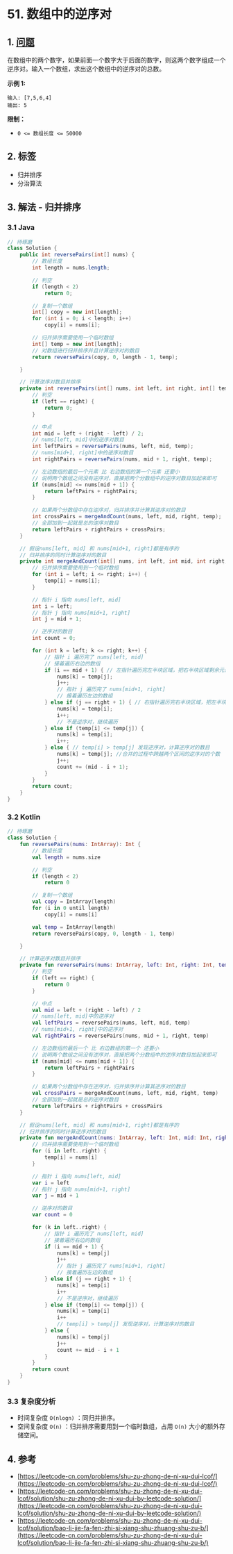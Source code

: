 # 51. 数组中的逆序对

## 1. [问题](https://leetcode-cn.com/problems/shu-zu-zhong-de-ni-xu-dui-lcof/)

在数组中的两个数字，如果前面一个数字大于后面的数字，则这两个数字组成一个逆序对。输入一个数组，求出这个数组中的逆序对的总数。

**示例 1:**

```text
输入: [7,5,6,4]
输出: 5
```

**限制：**

* `0 <= 数组长度 <= 50000`

## 2. 标签

* 归并排序
* 分治算法

## 3. 解法 - 归并排序

### 3.1 Java

```java
// 待琢磨
class Solution {
    public int reversePairs(int[] nums) {
        // 数组长度
        int length = nums.length;

        // 判空
        if (length < 2)
            return 0;

        // 复制一个数组
        int[] copy = new int[length];
        for (int i = 0; i < length; i++)
            copy[i] = nums[i];

        // 归并排序需要使用一个临时数组
        int[] temp = new int[length];
        // 对数组进行归并排序并且计算逆序对的数目
        return reversePairs(copy, 0, length - 1, temp);

    }

    // 计算逆序对数目并排序
    private int reversePairs(int[] nums, int left, int right, int[] temp) {
        // 判空
        if (left == right) {
            return 0;
        }

        // 中点
        int mid = left + (right - left) / 2;
        // nums[left, mid]中的逆序对数目
        int leftPairs = reversePairs(nums, left, mid, temp);
        // nums[mid+1, right]中的逆序对数目
        int rightPairs = reversePairs(nums, mid + 1, right, temp);

        // 左边数组的最后一个元素 比 右边数组的第一个元素 还要小
        // 说明两个数组之间没有逆序对，直接把两个分数组中的逆序对数目加起来即可
        if (nums[mid] <= nums[mid + 1]) {
            return leftPairs + rightPairs;
        }

        // 如果两个分数组中存在逆序对，归并排序并计算其逆序对的数目
        int crossPairs = mergeAndCount(nums, left, mid, right, temp);
        // 全部加到一起就是总的逆序对数目
        return leftPairs + rightPairs + crossPairs;
    }

    // 假设nums[left, mid] 和 nums[mid+1, right]都是有序的
    // 归并排序的同时计算逆序对的数目
    private int mergeAndCount(int[] nums, int left, int mid, int right, int[] temp) {
        // 归并排序需要使用到一个临时数组
        for (int i = left; i <= right; i++) {
            temp[i] = nums[i];
        }

        // 指针 i 指向 nums[left, mid]
        int i = left;
        // 指针 j 指向 nums[mid+1, right]
        int j = mid + 1;

        // 逆序对的数目
        int count = 0;

        for (int k = left; k <= right; k++) {
            // 指针 i 遍历完了 nums[left, mid]
            // 接着遍历右边的数组
            if (i == mid + 1) { // 左指针遍历完左半块区域，把右半块区域剩余元素接上
                nums[k] = temp[j];
                j++;
                // 指针 j 遍历完了 nums[mid+1, right]
                // 接着遍历左边的数组
            } else if (j == right + 1) { // 右指针遍历完右半块区域，把左半块区域剩余元素接上
                nums[k] = temp[i];
                i++;
                // 不是逆序对，继续遍历
            } else if (temp[i] <= temp[j]) {
                nums[k] = temp[i];
                i++;
            } else { // temp[i] > temp[j] 发现逆序对，计算逆序对的数目
                nums[k] = temp[j]; //合并的过程中跨越两个区间的逆序对的个数
                j++;
                count += (mid - i + 1);
            }
        }
        return count;
    }
}
```

### 3.2 Kotlin

```kotlin
// 待琢磨
class Solution {
    fun reversePairs(nums: IntArray): Int {
        // 数组长度
        val length = nums.size

        // 判空
        if (length < 2)
            return 0

        // 复制一个数组
        val copy = IntArray(length)
        for (i in 0 until length)
            copy[i] = nums[i]

        val temp = IntArray(length)
        return reversePairs(copy, 0, length - 1, temp)

    }

    // 计算逆序对数目并排序
    private fun reversePairs(nums: IntArray, left: Int, right: Int, temp: IntArray): Int {
        // 判空
        if (left == right) {
            return 0
        }

        // 中点
        val mid = left + (right - left) / 2
        // nums[left, mid]中的逆序对
        val leftPairs = reversePairs(nums, left, mid, temp)
        // nums[mid+1, right]中的逆序对
        val rightPairs = reversePairs(nums, mid + 1, right, temp)

        // 左边数组的最后一个 比 右边数组的第一个 还要小
        // 说明两个数组之间没有逆序对，直接把两个分数组中的逆序对数目加起来即可
        if (nums[mid] <= nums[mid + 1]) {
            return leftPairs + rightPairs
        }

        // 如果两个分数组中存在逆序对，归并排序并计算其逆序对的数目
        val crossPairs = mergeAndCount(nums, left, mid, right, temp)
        // 全部加到一起就是总的逆序对数目
        return leftPairs + rightPairs + crossPairs
    }

    // 假设nums[left, mid] 和 nums[mid+1, right]都是有序的
    // 归并排序的同时计算逆序对的数目
    private fun mergeAndCount(nums: IntArray, left: Int, mid: Int, right: Int, temp: IntArray): Int {
        // 归并排序需要使用到一个临时数组
        for (i in left..right) {
            temp[i] = nums[i]
        }

        // 指针 i 指向 nums[left, mid]
        var i = left
        // 指针 j 指向 nums[mid+1, right]
        var j = mid + 1

        // 逆序对的数目
        var count = 0

        for (k in left..right) {
            // 指针 i 遍历完了 nums[left, mid]
            // 接着遍历右边的数组
            if (i == mid + 1) {
                nums[k] = temp[j]
                j++
                // 指针 j 遍历完了 nums[mid+1, right]
                // 接着遍历左边的数组
            } else if (j == right + 1) {
                nums[k] = temp[i]
                i++
                // 不是逆序对，继续遍历
            } else if (temp[i] <= temp[j]) {
                nums[k] = temp[i]
                i++
                // temp[i] > temp[j] 发现逆序对，计算逆序对的数目
            } else {
                nums[k] = temp[j]
                j++
                count += mid - i + 1
            }
        }
        return count
    }
}
```

### 3.3 复杂度分析

* 时间复杂度 `O(nlogn)` ：同归并排序。
* 空间复杂度 `O(n)` ：归并排序需要用到一个临时数组，占用 `O(n)` 大小的额外存储空间。

## 4. 参考

* [https://leetcode-cn.com/problems/shu-zu-zhong-de-ni-xu-dui-lcof/](https://leetcode-cn.com/problems/shu-zu-zhong-de-ni-xu-dui-lcof/)
* [https://leetcode-cn.com/problems/shu-zu-zhong-de-ni-xu-dui-lcof/solution/shu-zu-zhong-de-ni-xu-dui-by-leetcode-solution/](https://leetcode-cn.com/problems/shu-zu-zhong-de-ni-xu-dui-lcof/solution/shu-zu-zhong-de-ni-xu-dui-by-leetcode-solution/)
* [https://leetcode-cn.com/problems/shu-zu-zhong-de-ni-xu-dui-lcof/solution/bao-li-jie-fa-fen-zhi-si-xiang-shu-zhuang-shu-zu-b/](https://leetcode-cn.com/problems/shu-zu-zhong-de-ni-xu-dui-lcof/solution/bao-li-jie-fa-fen-zhi-si-xiang-shu-zhuang-shu-zu-b/)

